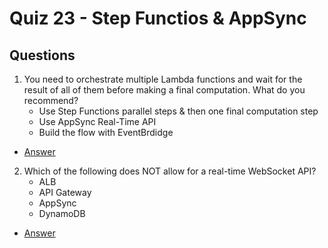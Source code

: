 # Quiz 23 - Step Functios & AppSync

## Questions
1) You need to orchestrate multiple Lambda functions and wait for the result of all of them before making a final computation. What do you recommend?
    * Use Step Functions parallel steps & then one final computation step
    * Use AppSync Real-Time API
    * Build the flow with EventBrdidge
* [Answer](https://i.imgur.com/0Jr2tbw.png)
2) Which of the following does NOT allow for a real-time WebSocket API?
    * ALB
    * API Gateway
    * AppSync
    * DynamoDB
* [Answer](https://i.imgur.com/Q5MyYnH.png)
